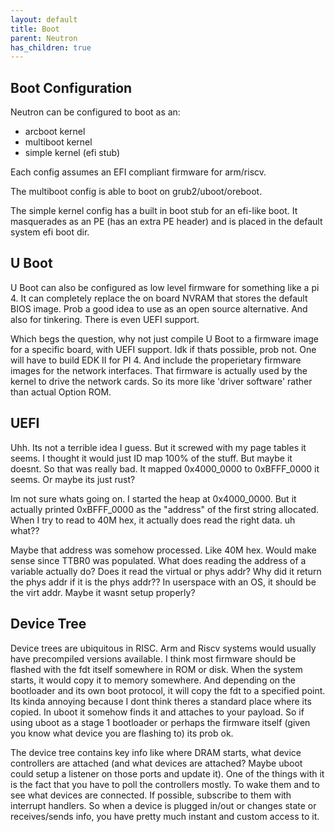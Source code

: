 ```yaml
---
layout: default
title: Boot
parent: Neutron
has_children: true
---
```


## Boot Configuration

Neutron can be configured to boot as an:

- arcboot kernel
- multiboot kernel
- simple kernel (efi stub)

Each config assumes an EFI compliant firmware for arm/riscv.

The multiboot config is able to boot on grub2/uboot/oreboot.

The simple kernel config has a built in boot stub for an efi-like boot. It masquerades as an PE (has an extra PE header) and is placed in the default system efi boot dir.

## U Boot

U Boot can also be configured as low level firmware for something like a pi 4. It can completely replace the on board NVRAM that stores the default BIOS image. Prob a good idea to use as an open source alternative. And also for tinkering. There is even UEFI support.

Which begs the question, why not just compile U Boot to a firmware image for a specific board, with UEFI support. Idk if thats possible, prob not. One will have to build EDK II for PI 4. And include the properietary firmware images for the network interfaces. That firmware is actually used by the kernel to drive the network cards. So its more like 'driver software' rather than actual Option ROM.

## UEFI

Uhh. Its not a terrible idea I guess. But it screwed with my page tables it seems. I thought it would just ID map 100% of the stuff. But maybe it doesnt. So that was really bad. It mapped 0x4000_0000 to 0xBFFF_0000 it seems. Or maybe its just rust?

Im not sure whats going on. I started the heap at 0x4000_0000. But it actually printed 0xBFFF_0000 as the "address" of the first string allocated. When I try to read to 40M hex, it actually does read the right data. uh what??

Maybe that address was somehow processed. Like 40M hex. Would make sense since TTBR0 was populated. What does reading the address of a variable actually do? Does it read the virtual or phys addr? Why did it return the phys addr if it is the phys addr?? In userspace with an OS, it should be the virt addr. Maybe it wasnt setup properly?

## Device Tree

Device trees are ubiquitous in RISC. Arm and Riscv systems would usually have precompiled versions available. I think most firmware should be flashed with the fdt itself somewhere in ROM or disk. When the system starts, it would copy it to memory somewhere. And depending on the bootloader and its own boot protocol, it will copy the fdt to a specified point. Its kinda annoying because I dont think theres a standard place where its copied. In uboot it somehow finds it and attaches to your payload. So if using uboot as a stage 1 bootloader or perhaps the firmware itself (given you know what device you are flashing to) its prob ok.

The device tree contains key info like where DRAM starts, what device controllers are attached (and what devices are attached? Maybe uboot could setup a listener on those ports and update it). One of the things with it is the fact that you have to poll the controllers mostly. To wake them and to see what devices are connected. If possible, subscribe to them with interrupt handlers. So when a device is plugged in/out or changes state or receives/sends info, you have pretty much instant and custom access to it.
